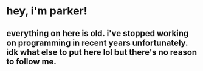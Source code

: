 # hey, i'm parker!
## everything on here is old. i've stopped working on programming in recent years unfortunately. idk what else to put here lol but there's no reason to follow me.
